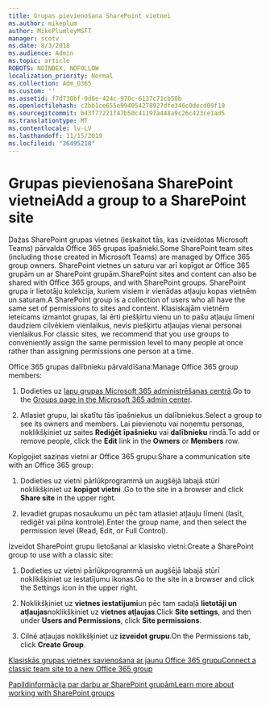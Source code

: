 ```yaml
---
title: Grupas pievienošana SharePoint vietnei
ms.author: mikeplum
author: MikePlumleyMSFT
manager: scotv
ms.date: 8/3/2018
ms.audience: Admin
ms.topic: article
ROBOTS: NOINDEX, NOFOLLOW
localization_priority: Normal
ms.collection: Adm_O365
ms.custom: ''
ms.assetid: f7d730bf-0d6e-424c-970c-6137c71cb50b
ms.openlocfilehash: c2bb1ce655e994054278927dfe346c0decd09f19
ms.sourcegitcommit: b43f77221f47b50c41197a448a9c26c423ce1ad5
ms.translationtype: MT
ms.contentlocale: lv-LV
ms.lasthandoff: 11/15/2019
ms.locfileid: "36495218"
---
```

# <a name="add-a-group-to-a-sharepoint-site"></a><span data-ttu-id="1721d-102">Grupas pievienošana SharePoint vietnei</span><span class="sxs-lookup"><span data-stu-id="1721d-102">Add a group to a SharePoint site</span></span>

<span data-ttu-id="1721d-103">Dažas SharePoint grupas vietnes (ieskaitot tās, kas izveidotas Microsoft Teams) pārvalda Office 365 grupas īpašnieki.</span><span class="sxs-lookup"><span data-stu-id="1721d-103">Some SharePoint team sites (including those created in Microsoft Teams) are managed by Office 365 group owners.</span></span> <span data-ttu-id="1721d-104">SharePoint vietnes un saturu var arī kopīgot ar Office 365 grupām un ar SharePoint grupām.</span><span class="sxs-lookup"><span data-stu-id="1721d-104">SharePoint sites and content can also be shared with Office 365 groups, and with SharePoint groups.</span></span> <span data-ttu-id="1721d-105">SharePoint grupa ir lietotāju kolekcija, kuriem visiem ir vienādas atļauju kopas vietnēm un saturam.</span><span class="sxs-lookup"><span data-stu-id="1721d-105">A SharePoint group is a collection of users who all have the same set of permissions to sites and content.</span></span> <span data-ttu-id="1721d-106">Klasiskajām vietnēm ieteicams izmantot grupas, lai ērti piešķirtu vienu un to pašu atļauju līmeni daudziem cilvēkiem vienlaikus, nevis piešķirtu atļaujas vienai personai vienlaikus.</span><span class="sxs-lookup"><span data-stu-id="1721d-106">For classic sites, we recommend that you use groups to conveniently assign the same permission level to many people at once rather than assigning permissions one person at a time.</span></span>
  
<span data-ttu-id="1721d-107">Office 365 grupas dalībnieku pārvaldīšana:</span><span class="sxs-lookup"><span data-stu-id="1721d-107">Manage Office 365 group members:</span></span>
  
1. <span data-ttu-id="1721d-108">Dodieties uz [lapu grupas Microsoft 365 administrēšanas centrā](https://portal.office.com/adminportal/home#/groups).</span><span class="sxs-lookup"><span data-stu-id="1721d-108">Go to the [Groups page in the Microsoft 365 admin center](https://portal.office.com/adminportal/home#/groups).</span></span>
    
2. <span data-ttu-id="1721d-109">Atlasiet grupu, lai skatītu tās īpašniekus un dalībniekus.</span><span class="sxs-lookup"><span data-stu-id="1721d-109">Select a group to see its owners and members.</span></span> <span data-ttu-id="1721d-110">Lai pievienotu vai noņemtu personas, noklikšķiniet uz saites **Rediģēt** **īpašnieku** vai **dalībnieku** rindā.</span><span class="sxs-lookup"><span data-stu-id="1721d-110">To add or remove people, click the **Edit** link in the **Owners** or **Members** row.</span></span> 
    
<span data-ttu-id="1721d-111">Kopīgojiet saziņas vietni ar Office 365 grupu:</span><span class="sxs-lookup"><span data-stu-id="1721d-111">Share a communication site with an Office 365 group:</span></span>
  
1. <span data-ttu-id="1721d-112">Dodieties uz vietni pārlūkprogrammā un augšējā labajā stūrī noklikšķiniet uz **kopīgot vietni** .</span><span class="sxs-lookup"><span data-stu-id="1721d-112">Go to the site in a browser and click **Share site** in the upper right.</span></span> 
    
2. <span data-ttu-id="1721d-113">Ievadiet grupas nosaukumu un pēc tam atlasiet atļauju līmeni (lasīt, rediģēt vai pilna kontrole).</span><span class="sxs-lookup"><span data-stu-id="1721d-113">Enter the group name, and then select the permission level (Read, Edit, or Full Control).</span></span>
    
<span data-ttu-id="1721d-114">Izveidot SharePoint grupu lietošanai ar klasisko vietni:</span><span class="sxs-lookup"><span data-stu-id="1721d-114">Create a SharePoint group to use with a classic site:</span></span>
  
1. <span data-ttu-id="1721d-115">Dodieties uz vietni pārlūkprogrammā un augšējā labajā stūrī noklikšķiniet uz iestatījumu ikonas.</span><span class="sxs-lookup"><span data-stu-id="1721d-115">Go to the site in a browser and click the Settings icon in the upper right.</span></span>
    
2. <span data-ttu-id="1721d-116">Noklikšķiniet uz **vietnes iestatījumi**un pēc tam sadaļā **lietotāji un atļaujas**noklikšķiniet uz **vietnes atļaujas**.</span><span class="sxs-lookup"><span data-stu-id="1721d-116">Click **Site settings**, and then under **Users and Permissions**, click **Site permissions**.</span></span>
    
3. <span data-ttu-id="1721d-117">Cilnē atļaujas noklikšķiniet uz **izveidot grupu**.</span><span class="sxs-lookup"><span data-stu-id="1721d-117">On the Permissions tab, click **Create Group**.</span></span>
    
[<span data-ttu-id="1721d-118">Klasiskās grupas vietnes savienošana ar jaunu Office 365 grupu</span><span class="sxs-lookup"><span data-stu-id="1721d-118">Connect a classic team site to a new Office 365 group</span></span>](https://go.microsoft.com/fwlink/?linkid=2008654)
  
[<span data-ttu-id="1721d-119">Papildinformācija par darbu ar SharePoint grupām</span><span class="sxs-lookup"><span data-stu-id="1721d-119">Learn more about working with SharePoint groups</span></span>](https://go.microsoft.com/fwlink/?linkid=874658)
  

